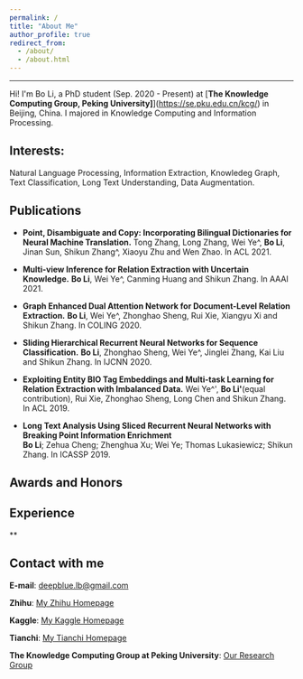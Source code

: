 ```yaml
---
permalink: /
title: "About Me"
author_profile: true
redirect_from: 
  - /about/
  - /about.html
---
```


------
Hi! I'm Bo Li, a PhD student (Sep. 2020 - Present) at [**The Knowledge Computing Group, Peking University]**](https://se.pku.edu.cn/kcg/) in Beijing, China. I majored in Knowledge Computing and Information Processing. 

**Interests:** 
------
Natural Language Processing, Information Extraction, Knowledeg Graph, Text Classification, Long Text Understanding, Data Augmentation. 

**Publications**
------
* **Point, Disambiguate and Copy: Incorporating Bilingual Dictionaries for Neural Machine Translation.** 
Tong Zhang, Long Zhang, Wei Ye^, **Bo Li**, Jinan Sun, Shikun Zhang^, Xiaoyu Zhu and Wen Zhao. In ACL 2021. 

* **Multi-view Inference for Relation Extraction with Uncertain Knowledge.** 
**Bo Li**, Wei Ye^, Canming Huang and Shikun Zhang. In AAAI 2021.

* **Graph Enhanced Dual Attention Network for Document-Level Relation Extraction.** 
**Bo Li**, Wei Ye^, Zhonghao Sheng, Rui Xie, Xiangyu Xi and Shikun Zhang. In COLING 2020.

* **Sliding Hierarchical Recurrent Neural Networks for Sequence Classification.** 
**Bo Li**, Zhonghao Sheng, Wei Ye^, Jinglei Zhang, Kai Liu and Shikun Zhang. In IJCNN 2020.

* **Exploiting Entity BIO Tag Embeddings and Multi-task Learning for Relation Extraction with Imbalanced Data.** 
Wei Ye^', **Bo Li'**(equal contribution), Rui Xie, Zhonghao Sheng, Long Chen and Shikun Zhang.  In ACL 2019.

* **Long Text Analysis Using Sliced Recurrent Neural Networks with Breaking Point Information Enrichment**  
**Bo Li**; Zehua Cheng; Zhenghua Xu; Wei Ye; Thomas Lukasiewicz; Shikun Zhang. In ICASSP 2019.


**Awards and Honors**
------

**Experience**
------

**


Contact with me
------
**E-mail**: deepblue.lb@gmail.com  

**Zhihu**: [My Zhihu Homepage](https://www.zhihu.com/people/bob-8-99-69/activities)

**Kaggle**: [My Kaggle Homepage](https://www.kaggle.com/buptbob)

**Tianchi**: [My Tianchi Homepage](https://tianchi.aliyun.com/home/science/scienceDetail?spm=5176.12922503.0.0.2b5b2c8eC8HI99&userId=1095279125639)

**The Knowledge Computing Group at Peking University**: [Our Research Group](https://se.pku.edu.cn/kcg/)